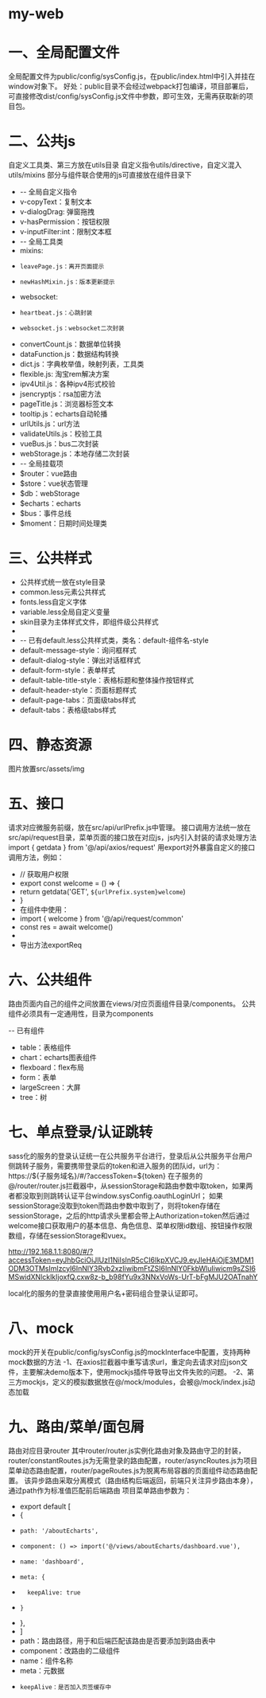 # my-web

# 一、全局配置文件
全局配置文件为public/config/sysConfig.js，在public/index.html中引入并挂在window对象下。
好处：public目录不会经过webpack打包编译，项目部署后，可直接修改dist/config/sysConfig.js文件中参数，即可生效，无需再获取新的项目包。

# 二、公共js
自定义工具类、第三方放在utils目录
自定义指令utils/directive，自定义混入utils/mixins
部分与组件联合使用的js可直接放在组件目录下

 * -- 全局自定义指令
 * v-copyText：复制文本
 * v-dialogDrag: 弹窗拖拽
 * v-hasPermission：按钮权限
 * v-inputFilter:int：限制文本框
 * -- 全局工具类
 * mixins:
 *     leavePage.js：离开页面提示
 *     newHashMixin.js：版本更新提示
 * websocket:
 *     heartbeat.js：心跳封装
 *     websocket.js：websocket二次封装   
 * convertCount.js：数据单位转换
 * dataFunction.js：数据结构转换
 * dict.js：字典枚举值，映射列表，工具类
 * flexible.js: 淘宝rem解决方案
 * ipv4Util.js：各种ipv4形式校验
 * jsencryptjs：rsa加密方法
 * pageTitle.js：浏览器标签文本
 * tooltip.js：echarts自动轮播
 * urlUtils.js：url方法
 * validateUtils.js：校验工具
 * vueBus.js：bus二次封装
 * webStorage.js：本地存储二次封装
 * -- 全局挂载项
 * $router：vue路由
 * $store：vue状态管理
 * $db：webStorage
 * $echarts：echarts
 * $bus：事件总线
 * $moment：日期时间处理类

# 三、公共样式
 * 公共样式统一放在style目录
 * common.less元素公共样式
 * fonts.less自定义字体
 * variable.less全局自定义变量
 * skin目录为主体样式文件，即组件级公共样式
 * 
 * -- 已有default.less公共样式类，类名：default-组件名-style
 * default-message-style：询问框样式
 * default-dialog-style：弹出对话框样式
 * default-form-style：表单样式
 * default-table-title-style：表格标题和整体操作按钮样式
 * default-header-style：页面标题样式
 * default-page-tabs：页面级tabs样式
 * default-tabs：表格级tabs样式

# 四、静态资源
图片放置src/assets/img

# 五、接口
请求对应微服务前缀，放在src/api/urlPrefix.js中管理。
接口调用方法统一放在src/api/request目录，菜单页面的接口放在对应js，js内引入封装的请求处理方法
import { getdata } from '@/api/axios/request'
用export对外暴露自定义的接口调用方法，例如：
 * //  获取用户权限
 * export const welcome = () => {
 *   return getdata('GET', `${urlPrefix.system}welcome`)
 * }
 * 在组件中使用：
 * import { welcome } from '@/api/request/common'
 * const res = await welcome()
 * 
 * 导出方法exportReq

# 六、公共组件
路由页面内自己的组件之间放置在views/对应页面组件目录/components。
公共组件必须具有一定通用性，目录为components

-- 已有组件
 * table：表格组件
 * chart：echarts图表组件
 * flexboard：flex布局
 * form：表单
 * largeScreen：大屏
 * tree：树


# 七、单点登录/认证跳转
sass化的服务的登录认证统一在公共服务平台进行，登录后从公共服务平台用户侧跳转子服务，需要携带登录后的token和进入服务的团队id，url为：
https://${子服务域名}/#/?accessToken=${token}
在子服务的@/router/router.js拦截器中，从sessionStorage和路由参数中取token，如果两者都没取到则跳转认证平台window.sysConfig.oauthLoginUrl；
如果sessionStorage没取到token而路由参数中取到了，则将token存储在sessionStorage，之后的http请求头里都会带上Authorization=token然后通过welcome接口获取用户的基本信息、角色信息、菜单权限id数组、按钮操作权限数组，存储在sessionStorage和vuex。

http://192.168.1.1:8080/#/?accessToken=eyJhbGciOiJIUzI1NiIsInR5cCI6IkpXVCJ9.eyJleHAiOjE3MDM1ODM3OTMsImlzcyI6InNlY3Rvb2xzIiwibmFtZSI6InNlY0FkbWluIiwicm9sZSI6MSwidXNlcklkIjoxfQ.cxw8z-b_b98fYu9x3NNxVoWs-UrT-bFgMJU2OATnahY

local化的服务的登录直接使用用户名+密码组合登录认证即可。

# 八、mock
mock的开关在public/config/sysConfig.js的mockInterface中配置，支持两种mock数据的方法
-1、在axios拦截器中重写请求url，重定向去请求对应json文件，主要解决demo版本下，使用mockjs插件导致导出文件失败的问题。
-2、第三方mockjs，定义的模拟数据放在@/mock/modules，会被@/mock/index.js动态加载

# 九、路由/菜单/面包屑
路由对应目录router
其中router/router.js实例化路由对象及路由守卫的封装，router/constantRoutes.js为无需登录的路由配置，router/asyncRoutes.js为项目菜单动态路由配置，router/pageRoutes.js为脱离布局容器的页面组件动态路由配置。
该异步路由采取分离模式（路由结构后端返回，前端只关注异步路由本身），通过path作为标准值匹配前后端路由
项目菜单路由参数为：
 * export default [
 *   {
 *     path: '/aboutEcharts',
 *     component: () => import('@/views/aboutEcharts/dashboard.vue'),
 *     name: 'dashboard',
 *     meta: {
 *       keepAlive: true
 *     }
 *   },
 * ]
 * path：路由路径，用于和后端匹配该路由是否要添加到路由表中
 * component：改路由的二级组件
 * name：组件名称
 * meta：元数据
 *     keepAlive：是否加入页签缓存中